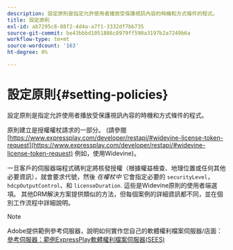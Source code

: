 ```yaml
---
description: 設定原則是指定允許使用者播放受保護視訊內容的時機和方式條件的程式。
title: 設定原則
exl-id: ab7295c8-88f2-4d4a-a7f1-3332df7bb735
source-git-commit: be43bbbd1051886c8979ff590a3197b2a7249b6a
workflow-type: tm+mt
source-wordcount: '163'
ht-degree: 0%

---
```


# 設定原則{#setting-policies}

設定原則是指定允許使用者播放受保護視訊內容的時機和方式條件的程式。

原則建立是授權權杖請求的一部分。 (請參閱 [https://www.expressplay.com/developer/restapi/#widevine-license-token-request](https://www.expressplay.com/developer/restapi/#widevine-license-token-request) 例如，使用Widevine)。

一旦客戶的伺服器端程式碼判定將核發授權（根據權益檢查、地理位置或任何其他必要資訊），就會要求代號，然後 *在權杖中* 它會指定必要的 `securityLevel`， `hdcpOutputControl`、和 `licenseDuration`. 這些是Widevine原則的使用者端選項。 其他DRM解決方案提供類似的方法，但每個案例的詳細資訊都不同，並在個別工作流程中詳細說明。

>[!NOTE]
>
>Adobe提供範例參考伺服器，說明如何實作您自己的軟體權利檔案伺服器/店面： [參考伺服器：範例ExpressPlay軟體權利檔案伺服器(SEES)](../../multi-drm-workflows/feature-topics/sees-reference-server.md)

